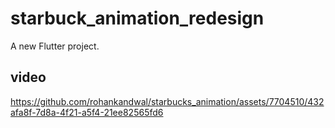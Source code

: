 # starbuck_animation_redesign

A new Flutter project.

## video



https://github.com/rohankandwal/starbucks_animation/assets/7704510/432afa8f-7d8a-4f21-a5f4-21ee82565fd6


